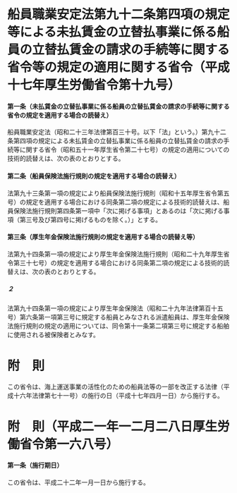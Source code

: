 # 船員職業安定法第九十二条第四項の規定等による未払賃金の立替払事業に係る船員の立替払賃金の請求の手続等に関する省令等の規定の適用に関する省令（平成十七年厚生労働省令第十九号）
#### 第一条（未払賃金の立替払事業に係る船員の立替払賃金の請求の手続等に関する省令の規定を適用する場合の読替え）
船員職業安定法（昭和二十三年法律第百三十号。以下「法」という。）第九十二条第四項の規定による未払賃金の立替払事業に係る船員の立替払賃金の請求の手続等に関する省令（昭和五十一年厚生省令第二十七号）の規定の適用についての技術的読替えは、次の表のとおりとする。
#### 第二条（船員保険法施行規則の規定を適用する場合の読替え）
法第九十三条第一項の規定により船員保険法施行規則（昭和十五年厚生省令第五号）の規定を適用する場合における同条第二項の規定による技術的読替えは、船員保険法施行規則第四条第一項中「次に掲げる事項」とあるのは「次に掲げる事項（第三号及び第四号に掲げるものを除く。）」とする。
#### 第三条（厚生年金保険法施行規則の規定を適用する場合の読替え等）
法第九十四条第一項の規定により厚生年金保険法施行規則（昭和二十九年厚生省令第三十七号）の規定を適用する場合における同条第二項の規定による技術的読替えは、次の表のとおりとする。
##### ２
法第九十四条第一項の規定により厚生年金保険法（昭和二十九年法律第百十五号）第六条第一項第三号に規定する船員とみなされる派遣船員は、厚生年金保険法施行規則の規定の適用については、同令第十一条第二項第三号に規定する船舶に使用される被保険者とみなす。
# 附　則
この省令は、海上運送事業の活性化のための船員法等の一部を改正する法律（平成十六年法律第七十一号）の施行の日（平成十七年四月一日）から施行する。
# 附　則（平成二一年一二月二八日厚生労働省令第一六八号）
#### 第一条（施行期日）
この省令は、平成二十二年一月一日から施行する。
